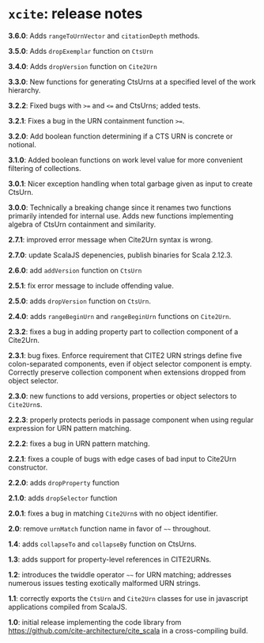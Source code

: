 # `xcite`: release notes

**3.6.0**: Adds `rangeToUrnVector` and `citationDepth` methods.

**3.5.0**:  Adds `dropExemplar` function on `CtsUrn`

**3.4.0**:  Adds `dropVersion` function on `Cite2Urn`

**3.3.0**:  New functions for generating CtsUrns at a specified level of the work hierarchy.

**3.2.2**: Fixed bugs with `>=` and `<=` and CtsUrns; added tests.

**3.2.1**:  Fixes a bug in the URN containment function `>=`.

**3.2.0**: Add boolean function determining if a CTS URN is concrete or notional.

**3.1.0**: Added boolean functions on work level value for more convenient filtering of collections.

**3.0.1**: Nicer exception handling when total garbage given as input to create CtsUrn.

**3.0.0**: Technically a breaking change since it renames two functions primarily intended for internal use.  Adds new functions implementing algebra of CtsUrn containment and similarity.


**2.7.1**: improved error message when Cite2Urn syntax is wrong.

**2.7.0**: update ScalaJS depenencies, publish binaries for Scala 2.12.3.

**2.6.0**: add `addVersion` function on `CtsUrn`

**2.5.1**: fix error message to include offending value.

**2.5.0**: adds `dropVersion` function on `CtsUrn`.


**2.4.0**: adds `rangeBeginUrn` and `rangeBeginUrn` functions on `Cite2Urn`.

**2.3.2**: fixes a bug in adding property part to collection component of a Cite2Urn.

**2.3.1**: bug fixes.  Enforce requirement that CITE2 URN strings define five colon-separated components, even if object selector component is empty.  Correctly preserve collection component when extensions dropped from object selector.

**2.3.0**: new functions to add versions, properties or object selectors to `Cite2Urn`s.

**2.2.3**: properly protects periods in passage component when using regular expression for URN pattern matching.

**2.2.2**: fixes a bug in URN pattern matching.

**2.2.1**: fixes a couple of bugs with edge cases of bad input to Cite2Urn constructor.

**2.2.0**: adds `dropProperty` function

**2.1.0**: adds `dropSelector` function

**2.0.1**: fixes a bug in matching `Cite2Urn`s with no object identifier.

**2.0**: remove `urnMatch` function name in favor of `~~` throughout.

**1.4**: adds `collapseTo` and `collapseBy` function on CtsUrns.

**1.3**: adds support for property-level references in CITE2URNs.

**1.2**: introduces the twiddle operator `~~` for URN matching; addresses numerous issues testing exotically malformed URN strings.

**1.1**: correctly exports the `CtsUrn` and `Cite2Urn` classes for use in javascript applications compiled from ScalaJS.

**1.0**:  initial release implementing the code library from <https://github.com/cite-architecture/cite_scala> in a cross-compiling build.
